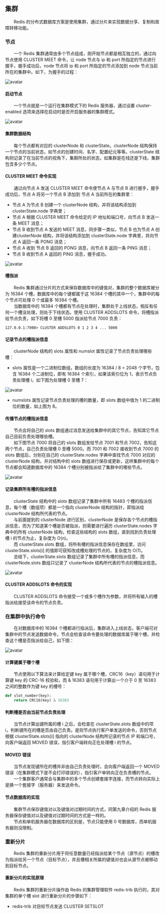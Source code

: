
## 集群
　　Redis 的分布式数据库方案是使用集群，通过分片来实现数据分享、复制和故障转移功能。

### 节点
　　一个 Redis 集群通常由多个节点组成，刚开始节点都是相互独立的，通过向节点使用 CLUSTER MEET 命令，让 node 节点与 ip 和 port 所指定的节点进行握手，握手成功后，node 节点将 ip 和 port 所指定的节点添加到 node 节点当前所在的集群中。如下，为握手的过程：
  
![avatar](chapter_17_p1.png)

#### 启动节点
　　一个节点就是一个运行在集群模式下的 Redis 服务器，通过设置 cluster-enabled 选项来选择在启动时是否开启服务器的集群模式。
  
![avatar](chapter_17_p2.png)

#### 集群数据结构
　　每个节点都有对应的 clusterNode 和 clusterState。clusterNode 结构保持一个节点的当前状态，如节点的创建时间、名字、配置纪元等等。clusterState 结构则记录了在当前节点的视角下，集群所处的状态，如集群是在线还是下线，集群包含多少个节点。

#### CLUSTER MEET 命令实现
　　通过向节点 A 发送 CLUSTER MEET 命令使节点 A 与节点 B 进行握手，握手成功后，节点 A 将另一个节点 B 添加到 节点 A 当前所在的集群里：

- 节点 A 为节点 B 创建一个 clusterNode 结构，并将该结构添加到 clusterState.node 字典里；
- 节点 A 根据 CLUSTER MEET 命令给定的 IP 地址和端口号，向节点 B 发送一条 MEET 消息；
- 节点 B 收到节点 A 发送的 MEET 消息，同步骤一类似，节点 B 也为节点 A 创建clusterNode 结构，并将该结构添加到 clusterState.node 字典里，并向节点 A 返回一条 PONG 消息；
- 节点 A 收到 节点 B 返回的 PONG 消息，向节点 B 返回一条 PING 消息；
- 节点 B 收到节点 A 返回的 PING 消息，握手成功。

![avatar](chapter_17_p3.png)

#### 槽指派
　　Redis 集群通过分片的方式来保存数据库中的键值对，集群的整个数据库被分为 16384 个槽，数据库中的每个键都属于这 16384 个槽的其中一个，集群中的每个节点可处理 0 个或最多 16384 个槽。<br />
　　当数据库中的 16384 个槽都有节点在处理时，集群处于上线状态，相反有任何一个槽没处理，则处于下线状态。使用 CLUSTER ADDSLOTS 命令，将槽指派给节点负责，如下将槽 0 至槽 5000 指派给节点 7000 负责：
  
```redis
127.0.0.1:7000> CLUSTER ADDSLOTS 0 1 2 3 4 ... 5000
```

#### 记录节点的槽指派信息
　　clusterNode 结构的 slots 属性和 numslot 属性记录了节点负责处理哪些槽：

- slots 属性是一个二进制位数组，数组的长度为 16384 / 8 = 2048 个字节，包含 16384 个二进制位，即有 16384 个索引，如果该索引位为 1，表示节点负责处理槽 i，如下图为处理槽 0 至槽 7：

![avatar](chapter_17_p4.png)

- numslots 属性记录节点负责处理的槽的数量，即 slots 数组中值为 1 的二进制位的数量，如上图为 8。

#### 传播节点的槽指派信息
　　节点会将自己的 slots 数组通过消息发送给集群中的其它节点，告知其它节点自己目前负责处理哪些槽。<br />
　　如下图节点 7000 将自己的 slots 数组发给节点 7001 和节点 7002，告知这两个节点，自己负责处理槽 0 至槽 5000。而 7001 和 7002 接收到节点 7000 的slots 数组后，分别在自己的 clusterState.nodes 字典中查找节点 7000 对应的 clusterNode 结构，并对结构中的 slots 数组进行保存或更新，这样集群中的每个节点都会知道数据库中的 16384 个槽分别被指派给了集群中的哪些节点。
  
![avatar](chapter_17_p5.png)

#### 记录集群所有槽的指派信息
　　clusterState 结构中的 slots 数组记录了集群中所有 16483 个槽的指派信息，每个槽（数组项）都是一个指向 clusterNode 结构的指针，即指派给 clusterNode 结构所代表的节点。<br />
　　与前面提到的 clusterNode 进行区别，clusterNode 是保存各个节点的槽指派信息，而为了知道某个槽是否被指派，则需要进行遍历 clusterState.nodes 字典中的所有 clusterNode 结构，检查这些结构的 slots 数组，直到找到负责处理槽 i 的节点为止，复杂度为 O(n)。<br />
　　而 clusterState.slots 数组，将所有槽的指派信息保存在数组里，访问 clusterState.slots[i] 的值即可获知改成槽处理的节点的，复杂度为 O(1)。<br />
　　总结下，clusterState.slots 数组记录了集群中所有槽的指派信息，而 clusterNode.slots 数组只记录了 clusterNode 结构所代表的节点的槽指派信息。
  
![avatar](chapter_17_p6.png)

#### CLUSTER ADDSLOTS 命令的实现
　　CLUSTER ADDSLOTS 命令接受一个或多个槽作为参数，并将所有输入的槽指派给接受该命令的节点负责。

### 在集群中执行命令
　　在对数据库中的 16384 个槽都进行指派后，集群进入上线状态，客户端可对集群中的节点发送数据命令，节点会检查该命令要处理的数据库属于哪个槽，并检查这个槽是否指派给自己，如下图：
  
![avatar](chapter_17_p7.png)

#### 计算键属于哪个槽
　　节点使用以下算法来计算给定键 key 属于哪个槽，CRC16（key）语句用于计算键 key 的 CRC-16 校验和，而 & 16383 语句用于计算出一个介于 0 至 16383 之间的整数作为键 key 的槽号：
  
```python
def slot_number(key):
    return CRC16(key) & 16383
```

#### 判断槽是否由当前节点负责处理
　　当节点计算出键所属的槽 i 之后，会检查在 clusterState.slots 数组中的项 i，判断键所在的槽是否由自己负责。是则节点执行客户单发送的命令，否则节点根据 clusterState.slots[i] 指向的 clusterNode 结构所记录的节点 IP 和端口号，向客户端返回 MOVED 错误，指引客户端转向正在处理槽 i  的节点。

#### MOVED 错误
　　当节点发现键所在的槽并非由自己负责处理时，会向客户端返回一个 MOVED 错误（在集群模式下是不会打印错误的），指引客户单转向正在负责槽的节点。<br />
　　一个集群客户通常会与集群中的多个节点创建套接字连接，而节点转向实际上是换一个套接字（服务器）来发送命令。

#### 节点数据库的实现
　　集群节点保存键值对以及键值对过期时间的方式，同第九章介绍的 Redis 服务器保存键值对以及键值对过期时间的方式是一样的。<br />
　　节点和单机服务器在数据库的区别是，节点只能使用 0 号数据库，而单机服务器则没限制。

### 重新分片
　　Redis 集群的重新分片用于将任意数量已经指派给某个节点（源节点）的槽改为指派给另一个节点（目标节点），并且槽相关所属的键值对也会从源节点被移动到目标节点。

#### 重新分片的实现原理
　　Redis 集群的重新分片操作由 Redis 的集群管理软件 redis-trib 执行的，其对集群的单个槽 slot 进行重新分片的步骤如下：
  
- redis-trib 对目标节点发送 CLUSTER SETSLOT 
